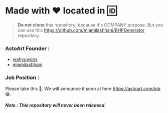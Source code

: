 # Made with :heart: located in :id:

> **Do not clone** this repository, because it's COMPANY purpose. But you can use this https://github.com/mjamilasfihani/BHPGenerator repository.

### AstoArt Founder :

 * [wahyuwons](https://github.com/wahyuwons)
 * [mjamilasfihani](https://github.com/mjamilasfihani)

### Job Position :

Please take this :taco:. We will announce it soon at here https://astoart.com/job :grin:.

##### Note : This repository will never been released.